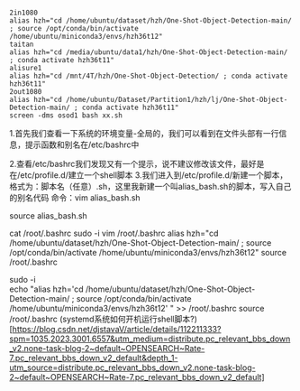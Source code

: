```

2in1080
alias hzh="cd /home/ubuntu/dataset/hzh/One-Shot-Object-Detection-main/ ; source /opt/conda/bin/activate /home/ubuntu/miniconda3/envs/hzh36t12"
taitan
alias hzh="cd /media/ubuntu/data1/hzh/One-Shot-Object-Detection-main/ ; conda activate hzh36t11"
alisure1
alias hzh="cd /mnt/4T/hzh/One-Shot-Object-Detection/ ; conda activate hzh36t11"
2out1080
alias hzh="cd /home/ubuntu/Dataset/Partition1/hzh/lj/One-Shot-Object-Detection-main/ ; conda activate hzh36t11"
screen -dms osod1 bash xx.sh

````
1.首先我们查看一下系统的环境变量-全局的，我们可以看到在文件头部有一行信息，提示函数和别名在/etc/bashrc中

2.查看/etc/bashrc我们发现又有一个提示，说不建议修改该文件，最好是在/etc/profile.d/建立一个shell脚本
3.我们进入到/etc/profile.d/新建一个脚本，格式为：脚本名（任意）.sh，这里我新建一个叫alias_bash.sh的脚本，写入自己的别名代码
命令：vim alias_bash.sh


source alias_bash.sh


cat /root/.bashrc
sudo -i
vim /root/.bashrc
alias hzh="cd /home/ubuntu/dataset/hzh/One-Shot-Object-Detection-main/ ; source /opt/conda/bin/activate /home/ubuntu/miniconda3/envs/hzh36t12"
source /root/.bashrc


sudo -i   
echo "alias hzh='cd /home/ubuntu/dataset/hzh/One-Shot-Object-Detection-main/ ; source /opt/conda/bin/activate /home/ubuntu/miniconda3/envs/hzh36t12' " >> /root/.bashrc
source /root/.bashrc
(systemd系统如何开机运行shell脚本?)
[https://blog.csdn.net/djstavaV/article/details/112211333?spm=1035.2023.3001.6557&utm_medium=distribute.pc_relevant_bbs_down_v2.none-task-blog-2~default~OPENSEARCH~Rate-7.pc_relevant_bbs_down_v2_default&depth_1-utm_source=distribute.pc_relevant_bbs_down_v2.none-task-blog-2~default~OPENSEARCH~Rate-7.pc_relevant_bbs_down_v2_default]
